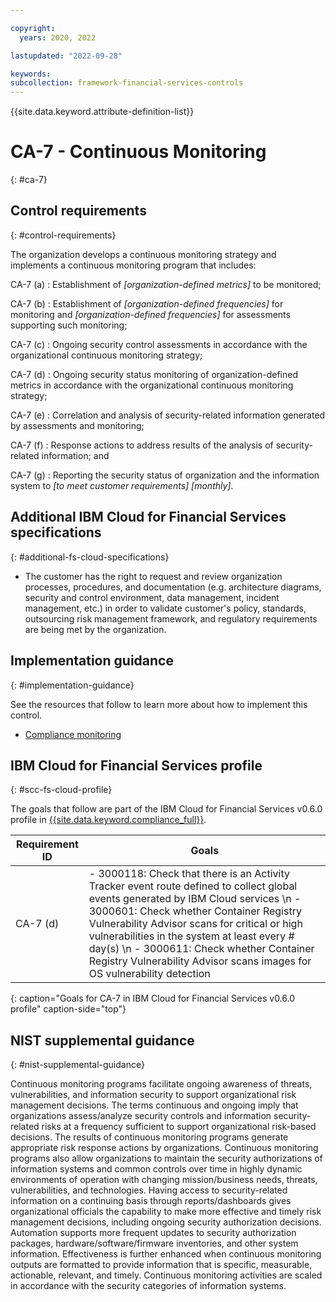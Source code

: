 ```yaml
---

copyright:
  years: 2020, 2022

lastupdated: "2022-09-28"

keywords: 
subcollection: framework-financial-services-controls
---
```


{{site.data.keyword.attribute-definition-list}}

         
# CA-7 - Continuous Monitoring
{: #ca-7}

## Control requirements
{: #control-requirements}

The organization develops a continuous monitoring strategy and implements a continuous monitoring program that includes:

CA-7 (a)
    : Establishment of _[organization-defined metrics]_ to be monitored;

CA-7 (b)
    : Establishment of _[organization-defined frequencies]_ for monitoring and _[organization-defined frequencies]_ for assessments supporting such monitoring;

CA-7 (c)
    : Ongoing security control assessments in accordance with the organizational continuous monitoring strategy;

CA-7 (d)
    : Ongoing security status monitoring of organization-defined metrics in accordance with the organizational continuous monitoring strategy;

CA-7 (e)
    : Correlation and analysis of security-related information generated by assessments and monitoring;

CA-7 (f)
    : Response actions to address results of the analysis of security-related information; and

CA-7 (g)
    : Reporting the security status of organization and the information system to _[to meet customer requirements]_ _[monthly]_.

## Additional IBM Cloud for Financial Services specifications
{: #additional-fs-cloud-specifications}

- The customer has the right to request and review organization processes, procedures, and documentation (e.g. architecture diagrams, security and control environment, data management, incident management, etc.) in order to validate customer&#39;s policy, standards, outsourcing risk management framework, and regulatory requirements are being met by the organization.

## Implementation guidance
{: #implementation-guidance}

See the resources that follow to learn more about how to implement this control.

- [Compliance monitoring](/docs/framework-financial-services?topic=framework-financial-services-shared-monitoring-compliance)

## IBM Cloud for Financial Services profile
{: #scc-fs-cloud-profile}

The goals that follow are part of the IBM Cloud for Financial Services v0.6.0 profile in [{{site.data.keyword.compliance_full}}](/docs/security-compliance?topic=security-compliance-getting-started).

| Requirement ID | Goals |
|----------------|-------|
| CA-7 (d) | - 3000118: Check that there is an Activity Tracker event route defined to collect global events generated by IBM Cloud services \n - 3000601: Check whether Container Registry Vulnerability Advisor scans for critical or high vulnerabilities in the system at least every # day(s) \n - 3000611: Check whether Container Registry Vulnerability Advisor scans images for OS vulnerability detection | 
{: caption="Goals for CA-7 in IBM Cloud for Financial Services v0.6.0 profile" caption-side="top"}

## NIST supplemental guidance
{: #nist-supplemental-guidance}

Continuous monitoring programs facilitate ongoing awareness of threats, vulnerabilities, and information security to support organizational risk management decisions. The terms continuous and ongoing imply that organizations assess/analyze security controls and information security-related risks at a frequency sufficient to support organizational risk-based decisions. The results of continuous monitoring programs generate appropriate risk response actions by organizations. Continuous monitoring programs also allow organizations to maintain the security authorizations of information systems and common controls over time in highly dynamic environments of operation with changing mission/business needs, threats, vulnerabilities, and technologies. Having access to security-related information on a continuing basis through reports/dashboards gives organizational officials the capability to make more effective and timely risk management decisions, including ongoing security authorization decisions. Automation supports more frequent updates to security authorization packages, hardware/software/firmware inventories, and other system information. Effectiveness is further enhanced when continuous monitoring outputs are formatted to provide information that is specific, measurable, actionable, relevant, and timely. Continuous monitoring activities are scaled in accordance with the security categories of information systems.



